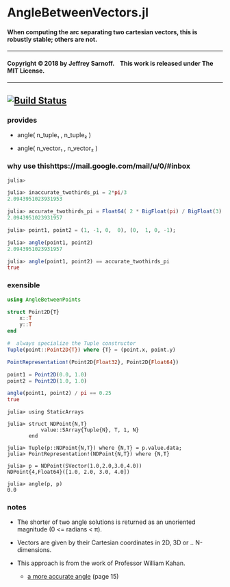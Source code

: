 # AngleBetweenVectors.jl

#### When computing the arc separating two cartesian vectors, this is robustly stable; others are not.

----

#### Copyright ©&thinsp;2018 by Jeffrey Sarnoff. &nbsp;&nbsp; This work is released under The MIT License.


-----

[![Build Status](https://travis-ci.org/JeffreySarnoff/AngleBetweenVectors.jl.svg?branch=master)](https://travis-ci.org/JeffreySarnoff/AngleBetweenVectors.jl)
----

### provides

- angle( n_tuple₁  ,  n_tuple₂ )

- angle( n_vector₁ , n_vector₂ )


### why use thishttps://mail.google.com/mail/u/0/#inbox

```julia
julia> 

julia> inaccurate_twothirds_pi = 2*pi/3
2.0943951023931953

julia> accurate_twothirds_pi = Float64( 2 * BigFloat(pi) / BigFloat(3) )
2.0943951023931957

julia> point1, point2 = (1, -1, 0,  0), (0,  1, 0, -1); 

julia> angle(point1, point2)
2.0943951023931957

julia> angle(point1, point2) == accurate_twothirds_pi
true
```

### exensible

```julia
using AngleBetweenPoints

struct Point2D{T}
    x::T
    y::T
end

#  always specialize the Tuple constructor
Tuple(point::Point2D{T}) where {T} = (point.x, point.y)

PointRepresentation!(Point2D{Float32}, Point2D{Float64})

point1 = Point2D(0.0, 1.0)
point2 = Point2D(1.0, 1.0)

angle(point1, point2) / pi == 0.25
true
``` 

```
julia> using StaticArrays

julia> struct NDPoint{N,T}
           value::SArray{Tuple{N}, T, 1, N}
       end

julia> Tuple(p::NDPoint{N,T}) where {N,T} = p.value.data;
julia> PointRepresentation!(NDPoint{N,T}) where {N,T}

julia> p = NDPoint(SVector(1.0,2.0,3.0,4.0))
NDPoint{4,Float64}([1.0, 2.0, 3.0, 4.0])

julia> angle(p, p)
0.0
```
 
### notes

- The shorter of two angle solutions is returned as an unoriented magnitude (0 <= radians < π).

- Vectors are given by their Cartesian coordinates in 2D, 3D or .. N-dimensions.

- This approach is from the work of Professor William Kahan.
    - [a more accurate angle](https://people.eecs.berkeley.edu/~wkahan/MathH110/Cross.pdf) (page 15)
